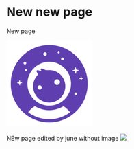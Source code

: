# New new page

New page

![](../.gitbook/assets/image.png)

NEw page edited by june without image
![](https://www.google.com/url?sa=i&url=https%3A%2F%2Fdeveloper.mozilla.org%2Fko%2Fdocs%2FWeb%2FHTML%2FElement%2Fimg&psig=AOvVaw3-aNUS3pgyma1sZOJSsVKU&ust=1618642855206000&source=images&cd=vfe&ved=0CAIQjRxqFwoTCLjKmdWYgvACFQAAAAAdAAAAABAD)

